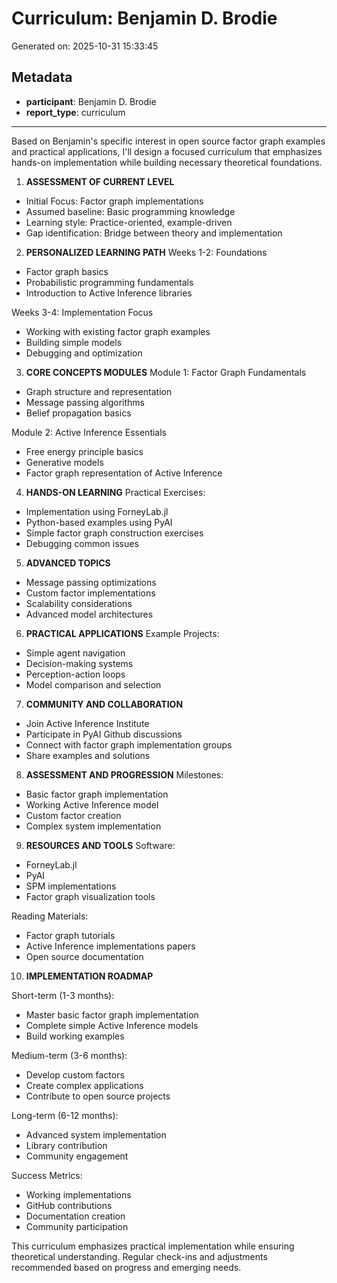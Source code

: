 # Curriculum: Benjamin D. Brodie

Generated on: 2025-10-31 15:33:45

## Metadata

- **participant**: Benjamin D. Brodie
- **report_type**: curriculum

---

Based on Benjamin's specific interest in open source factor graph examples and practical applications, I'll design a focused curriculum that emphasizes hands-on implementation while building necessary theoretical foundations.

1. **ASSESSMENT OF CURRENT LEVEL**
- Initial Focus: Factor graph implementations
- Assumed baseline: Basic programming knowledge
- Learning style: Practice-oriented, example-driven
- Gap identification: Bridge between theory and implementation

2. **PERSONALIZED LEARNING PATH**
Weeks 1-2: Foundations
- Factor graph basics
- Probabilistic programming fundamentals
- Introduction to Active Inference libraries

Weeks 3-4: Implementation Focus
- Working with existing factor graph examples
- Building simple models
- Debugging and optimization

3. **CORE CONCEPTS MODULES**
Module 1: Factor Graph Fundamentals
- Graph structure and representation
- Message passing algorithms
- Belief propagation basics

Module 2: Active Inference Essentials
- Free energy principle basics
- Generative models
- Factor graph representation of Active Inference

4. **HANDS-ON LEARNING**
Practical Exercises:
- Implementation using ForneyLab.jl
- Python-based examples using PyAI
- Simple factor graph construction exercises
- Debugging common issues

5. **ADVANCED TOPICS**
- Message passing optimizations
- Custom factor implementations
- Scalability considerations
- Advanced model architectures

6. **PRACTICAL APPLICATIONS**
Example Projects:
- Simple agent navigation
- Decision-making systems
- Perception-action loops
- Model comparison and selection

7. **COMMUNITY AND COLLABORATION**
- Join Active Inference Institute
- Participate in PyAI Github discussions
- Connect with factor graph implementation groups
- Share examples and solutions

8. **ASSESSMENT AND PROGRESSION**
Milestones:
- Basic factor graph implementation
- Working Active Inference model
- Custom factor creation
- Complex system implementation

9. **RESOURCES AND TOOLS**
Software:
- ForneyLab.jl
- PyAI
- SPM implementations
- Factor graph visualization tools

Reading Materials:
- Factor graph tutorials
- Active Inference implementations papers
- Open source documentation

10. **IMPLEMENTATION ROADMAP**

Short-term (1-3 months):
- Master basic factor graph implementation
- Complete simple Active Inference models
- Build working examples

Medium-term (3-6 months):
- Develop custom factors
- Create complex applications
- Contribute to open source projects

Long-term (6-12 months):
- Advanced system implementation
- Library contribution
- Community engagement

Success Metrics:
- Working implementations
- GitHub contributions
- Documentation creation
- Community participation

This curriculum emphasizes practical implementation while ensuring theoretical understanding. Regular check-ins and adjustments recommended based on progress and emerging needs.